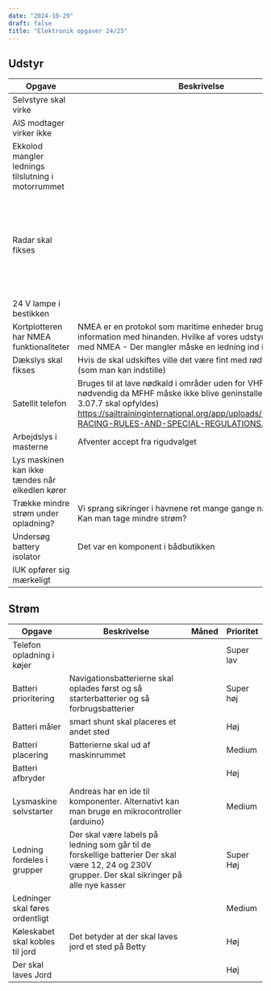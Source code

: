 ```yaml
---
date: "2024-10-29"
draft: false
title: "Elektronik opgaver 24/25"
---
```


<!-- prettier-ignore-start -->

## Udstyr

| Opgave| Beskrivelse| Måned| Prioritet |
| ------ | ------------ | --------- | --------- |
| Selvstyre skal virke | | | Medium |
| AIS modtager virker ikke | | | Medium |
| Ekkolod mangler lednings tilslutning i motorrummet | | | Medium |
| Radar skal fikses | | Betty sejler i noget befærdet farvand til Tall Ships Races og SKAL have en radar tilgængelig | Medium |
| 24 V lampe i bestikken | | | |
| Kortplotteren har NMEA funktionaliteter | NMEA er en protokol som maritime enheder bruger til at dele information med hinanden. Hvilke af vores udstyr kan snakke med NMEA - Der mangler måske en ledning ind i kortplotteren | | Lav |
| Dækslys skal fikses | Hvis de skal udskiftes ville det være fint med rødt eller hvidt lys (som man kan indstille) | | Høj |
| Satellit telefon | Bruges til at lave nødkald i områder uden for VHF - Strengt nødvendig da MFHF måske ikke blive geninstalleret (3.07.2 OG 3.07.7 skal opfyldes) https://sailtraininginternational.org/app/uploads/2024/06/2024-RACING-RULES-AND-SPECIAL-REGULATIONS.pdf | | Høj |
| Arbejdslys i masterne| Afventer accept fra rigudvalget | | lav |
| Lys maskinen kan ikke tændes når elkedlen kører | | | medium |
| Trække mindre strøm under opladning?| Vi sprang sikringer i havnene ret mange gange når vi trak strøm. Kan man tage mindre strøm? | | medium |
| Undersøg battery isolator| Det var en komponent i bådbutikken | | høj |
| IUK opfører sig mærkeligt| | | høj |

## Strøm

| Opgave| Beskrivelse | Måned | Prioritet |
| ------- | ------------- | ----- | --------- |
| Telefon opladning i køjer | | | Super lav |
| Batteri prioritering | Navigationsbatterierne skal oplades først og så starterbatterier og så forbrugsbatterier| | Super høj |
| Batteri måler | smart shunt skal placeres et andet sted | | Høj |
| Batteri placering| Batterierne skal ud af maskinrummet | | Medium |
| Batteri afbryder | | | Høj |
| Lysmaskine selvstarter | Andreas har en ide til komponenter. Alternativt kan man bruge en mikrocontroller (arduino) | | Medium |
| Ledning fordeles i grupper | Der skal være labels på ledning som går til de forskellige batterier Der skal være 12, 24 og 230V grupper. Der skal sikringer på alle nye kasser | | Super Høj |
| Ledninger skal føres ordentligt | | | Medium |
| Køleskabet skal kobles til jord | Det betyder at der skal laves jord et sted på Betty | | Høj |
| Der skal laves Jord | | | Høj |
<!-- prettier-ignore-end -->
